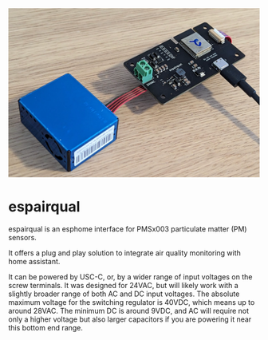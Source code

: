 <img src=images/espairqual.png width=700px />

# espairqual
espairqual is an esphome interface for PMSx003 particulate matter (PM) sensors.

It offers a plug and play solution to integrate air quality monitoring with home assistant.

It can be powered by USC-C, or, by a wider range of input voltages on the screw terminals. It was designed for 24VAC, but will likely work with a slightly broader range
of both AC and DC input voltages. The absolute maximum voltage for the switching regulator is 40VDC, which means up to around 28VAC. The minimum DC is around 9VDC, and AC will require not only a higher voltage but also larger capacitors if you are powering it near this bottom end range.
